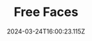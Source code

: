 ---
title: Free Faces
url: https://www.freefaces.gallery
date: "2024-03-24T16:00:23.115Z"
collection:
  - Foundry
type: Collections
---